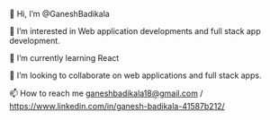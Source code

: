 👋 Hi, I’m @GaneshBadikala

👀 I’m interested in Web application developments and full stack app development.

🌱 I’m currently learning React 

💞️ I’m looking to collaborate on web applications and full stack apps.

📫 How to reach me ganeshbadikala18@gmail.com / https://www.linkedin.com/in/ganesh-badikala-41587b212/
